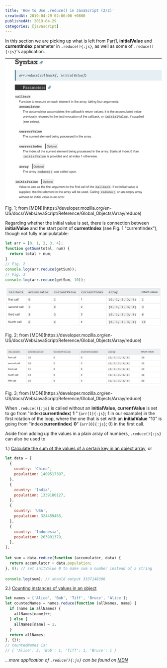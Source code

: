 ```yaml
---
title: 'How to Use .reduce() in JavaScript (2/2)'
createdAt: 2019-04-29 02:00:00 +0800
publishedAt: 2019-04-29
categories: [javascript]
---
```


In this section we are picking up what is left from [Part1](2019-04-24-reduce-in-js1),
**initialValue** and **currentIndex** parameter in `.reduce(){:js}`, as well as some of `.reduce(){:js}`'s application.

![reduce syntax](/assets/images/reduce-in-js2/1.png)

<Figcaption>
    Fig. 1; from [MDN](https://developer.mozilla.org/en-US/docs/Web/JavaScript/Reference/Global_Objects/Array/reduce)
</Figcaption>

Regarding whether the initial value is set, there is connection between **initialValue** and the start point of **currentIndex** (see Fig. 1 "currentIndex"), though not fully manipulatable:

```js
let arr = [0, 1, 2, 3, 4];
function getSum(total, num) {
  return total + num;
}
// Fig. 2
console.log(arr.reduce(getSum));
// Fig. 3
console.log(arr.reduce(getSum, 10));
```

![reduce iteration1](/assets/images/reduce-in-js2/2.png)

<Figcaption>
    Fig. 2; from [MDN](https://developer.mozilla.org/en-US/docs/Web/JavaScript/Reference/Global_Objects/Array/reduce)
</Figcaption>

![reduce iteration2](/assets/images/reduce-in-js2/3.png)

<Figcaption>
    Fig. 3; from [MDN](https://developer.mozilla.org/en-US/docs/Web/JavaScript/Reference/Global_Objects/Array/reduce)
</Figcaption>

When `.reduce(){:js}` is called without an **initialValue**, **currentValue** is set to go from "index(**currentIndex**) **1** "
(`arr[1]{:js}`; 1 in our example) in the first rotation of the loop,
where the one that is set with an **initialValue** "10" is going from "index(**currentIndex**) **0**" (`arr[0]{:js}`; 0) in the first call.

Aside from adding up the values in a plain array of numbers, `.reduce(){:js}` can also be used to

1.) [Calculate the sum of the values of a certain key in an object array](https://codeburst.io/learn-understand-javascripts-reduce-function-b2b0406efbdc), or

```js
let data = [
  {
    country: 'China',
    population: 1409517397,
  },
  {
    country: 'India',
    population: 1339180127,
  },
  {
    country: 'USA',
    population: 324459463,
  },
  {
    country: 'Indonesia',
    population: 263991379,
  },
];

let sum = data.reduce(function (accumulator, data) {
  return accumulator + data.population;
}, 0); // set initValue 0 to make sum a number instead of a string

console.log(sum); // should output 3337148366
```

2.) [Counting instances of values in an object](https://developer.mozilla.org/en-US/docs/Web/JavaScript/Reference/Global_Objects/Array/reduce#Counting_instances_of_values_in_an_object)

```js
let names = ['Alice', 'Bob', 'Tiff', 'Bruce', 'Alice'];
let countedNames = names.reduce(function (allNames, name) {
  if (name in allNames) {
    allNames[name]++;
  } else {
    allNames[name] = 1;
  }
  return allNames;
}, {});
// countedNames is:
// { 'Alice': 2, 'Bob': 1, 'Tiff': 1, 'Bruce': 1 }
```

_...more application of `.reduce(){:js}` can be found on [MDN](https://developer.mozilla.org/en-US/docs/Web/JavaScript/Reference/Global_Objects/Array/Reduce#Examples)_
